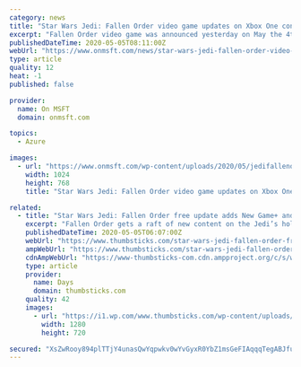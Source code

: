 ```yaml
---
category: news
title: "Star Wars Jedi: Fallen Order video game updates on Xbox One consoles with new free content"
excerpt: "Fallen Order video game was announced yesterday on May the 4th (aka Star Wars Day) and is now live for owners of the game on Microsoft’s Xbox One consoles"
publishedDateTime: 2020-05-05T08:11:00Z
webUrl: "https://www.onmsft.com/news/star-wars-jedi-fallen-order-video-game-updates-on-xbox-one-consoles-with-new-free-content"
type: article
quality: 12
heat: -1
published: false

provider:
  name: On MSFT
  domain: onmsft.com

topics:
  - Azure

images:
  - url: "https://www.onmsft.com/wp-content/uploads/2020/05/jedifallenorderupdate.jpg"
    width: 1024
    height: 768
    title: "Star Wars Jedi: Fallen Order video game updates on Xbox One consoles with new free content"

related:
  - title: "Star Wars Jedi: Fallen Order free update adds New Game+ and more"
    excerpt: "Fallen Order gets a raft of new content on the Jedi’s holiest day. Just in time for May the 4th, Respawn has added a few new features to last year’s hit Star Wars game. Respawn announced the surprise content drop yesterday with a blog post on the official EA website."
    publishedDateTime: 2020-05-05T06:07:00Z
    webUrl: "https://www.thumbsticks.com/star-wars-jedi-fallen-order-free-update-05052020/"
    ampWebUrl: "https://www.thumbsticks.com/star-wars-jedi-fallen-order-free-update-05052020/amp/"
    cdnAmpWebUrl: "https://www-thumbsticks-com.cdn.ampproject.org/c/s/www.thumbsticks.com/star-wars-jedi-fallen-order-free-update-05052020/amp/"
    type: article
    provider:
      name: Days
      domain: thumbsticks.com
    quality: 42
    images:
      - url: "https://i1.wp.com/www.thumbsticks.com/wp-content/uploads/2020/05/star-was-jedi-fallen-order-new-game-plus.jpg?fit=1280%2C720&#038;ssl=1"
        width: 1280
        height: 720

secured: "XsZwRooy894plTTjY4unasQwYqpwkv0wYvGyxR0YbZ1msGeFIAqqqTegABJfuyzCwYpW+cEoWKbl33G2S1bvwQqCHNHln3Wu6mhAD/bY3/NXCkGdMiWKzoRg3xSFI59tV10rwOpvb9SrzKTNTPE2yAEtt0vVShpEBwkE7gfsO3MCTvY8sgpeKSbOO5e7I8rk9XZdF/VREN1uidMW5cEvPKnQ5z8d3pZ01psHNg6OQ5TwFo/eLg13xywcFWs9nC6U+8x1gpOIQ0wQaH9q8oLtRp6JY6b1OVf/rlPC1nnvu4fGY7yZQdU+nbQ/G/h6nUwJtMwlO42MIsQPGqs2ziy8fSX20ZFFJnb1g4ycWd/fuP51V1WhLon/iqZSRHNT/MObse7W2N5gHvP0Lgwv17DRvq6ipeOv2ltuq4XTXyy0YPGEGo8jmbTE9dP1RZRkpkBT3+m9XdzrQgpiXJBPdYUf6bmCSZ7dmPKnWmZSKm10qdQ=;VHrZhXaYaBOL4jxm0FVcww=="
---
```



